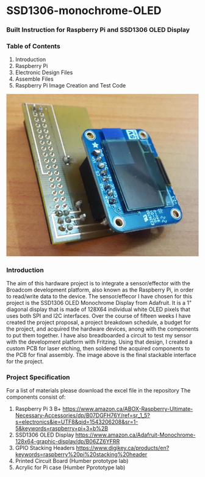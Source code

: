 # SSD1306-monochrome-OLED

### Built Instruction for Raspberry Pi and SSD1306 OLED Display

### Table of Contents
1. Introduction
2. Raspberry Pi 
3. Electronic Design Files
4. Assemble Files
5. Raspberry Pi Image Creation and Test Code

![Stackable](stackable.jpg)

### Introduction
The aim of this hardware project is to integrate a sensor/effector with the Broadcom development platform, also known as the Raspberry Pi, in order to read/write data to the device. The sensor/effecor I have chosen for this project is the SSD1306 OLED Monochrome Display from Adafruit. It is a 1" diagonal display that is made of 128X64 individual white OLED pixels that uses both SPI and I2C interfaces. Over the course of fifteen weeks I have created the project proposal, a project breakdown schedule, a budget for the project, and acquired the hardware devices, anong with the components to put them together. I have also breadboarded a circuit to test my sensor with the development platform with Fritzing. Using that design, I created a custom PCB for laser etching, then soldered the acquired components to the PCB for final assembly. The image above is the final stackable interface for the project. 

### Project Specification
For a list of materials please download the excel file in the repository
The components consist of:
1. Raspberry Pi 3 B+ https://www.amazon.ca/ABOX-Raspberry-Ultimate-Necessary-Accessories/dp/B07DGFH76Y/ref=sr_1_5?s=electronics&ie=UTF8&qid=1543206208&sr=1-5&keywords=raspberry+pi+3+b%2B
2. SSD1306 OLED Display https://www.amazon.ca/Adafruit-Monochrome-128x64-graphic-display/dp/B06ZZ6YFRR
3. GPIO Stacking Headers https://www.digikey.ca/products/en?keywords=raspberry%20pi%20stacking%20header
4. Printed Circuit Board (Humber prototype lab)
5. Acrylic for Pi case (Humber Pprototype lab)
